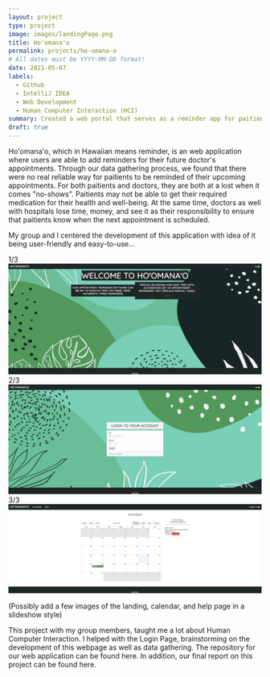 ```yaml
---
layout: project
type: project
image: images/landingPage.png
title: Ho'omana'o
permalink: projects/ho-omana-o
# All dates must be YYYY-MM-DD format!
date: 2021-05-07
labels:
  - Github
  - IntelliJ IDEA
  - Web Development
  - Human Computer Interaction (HCI)
summary: Created a web portal that serves as a reminder app for paitients to record their upcoming appointments.
draft: true
---
```


Ho'omana'o, which in Hawaiian means reminder, is an web application where users are able to add reminders for their future doctor's appointments. Through our data gathering process, we found that there were no real reliable way for paitients to be reminded of their upcoming appointments. For both paitients and doctors, they are both at a lost when it comes "no-shows". Paitients may not be able to get their required medication for their health and well-being. At the same time, doctors as well with hospitals lose time, money, and see it as their responsibility to ensure that paitients know when the next appointment is scheduled.

My group and I centered the development of this application with idea of it being user-friendly and easy-to-use...

<div>
  <div>
    <div>1/3</div>
    <img class="ui image" src="../images/landingPage.png">
  </div>
  <div>
    <div>2/3</div>
    <img class="ui image" src="../images/loginPage.png">
  </div>
  <div>
    <div>3/3</div>
    <img class="ui image" src="../images/calendarPage.png">
  </div>
</div>

(Possibly add a few images of the landing, calendar, and help page in a slideshow style)

This project with my group members, taught me a lot about Human Computer Interaction. I helped with the Login Page, brainstorming on the development of this webpage as well as data gathering. The repository for our web application can be found here. In addition, our final report on this project can be found here.
